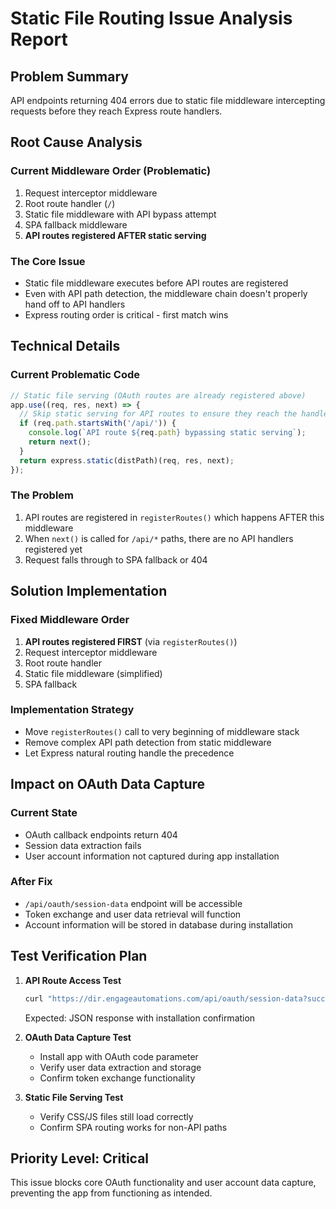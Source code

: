 # Static File Routing Issue Analysis Report

## Problem Summary
API endpoints returning 404 errors due to static file middleware intercepting requests before they reach Express route handlers.

## Root Cause Analysis

### Current Middleware Order (Problematic)
1. Request interceptor middleware 
2. Root route handler (`/`)
3. Static file middleware with API bypass attempt
4. SPA fallback middleware
5. **API routes registered AFTER static serving**

### The Core Issue
- Static file middleware executes before API routes are registered
- Even with API path detection, the middleware chain doesn't properly hand off to API handlers
- Express routing order is critical - first match wins

## Technical Details

### Current Problematic Code
```javascript
// Static file serving (OAuth routes are already registered above)
app.use((req, res, next) => {
  // Skip static serving for API routes to ensure they reach the handlers
  if (req.path.startsWith('/api/')) {
    console.log(`API route ${req.path} bypassing static serving`);
    return next();
  }
  return express.static(distPath)(req, res, next);
});
```

### The Problem
1. API routes are registered in `registerRoutes()` which happens AFTER this middleware
2. When `next()` is called for `/api/*` paths, there are no API handlers registered yet
3. Request falls through to SPA fallback or 404

## Solution Implementation

### Fixed Middleware Order
1. **API routes registered FIRST** (via `registerRoutes()`)
2. Request interceptor middleware
3. Root route handler
4. Static file middleware (simplified)
5. SPA fallback

### Implementation Strategy
- Move `registerRoutes()` call to very beginning of middleware stack
- Remove complex API path detection from static middleware
- Let Express natural routing handle the precedence

## Impact on OAuth Data Capture

### Current State
- OAuth callback endpoints return 404
- Session data extraction fails
- User account information not captured during app installation

### After Fix
- `/api/oauth/session-data` endpoint will be accessible
- Token exchange and user data retrieval will function
- Account information will be stored in database during installation

## Test Verification Plan

1. **API Route Access Test**
   ```bash
   curl "https://dir.engageautomations.com/api/oauth/session-data?success=true&timestamp=1749738603465"
   ```
   Expected: JSON response with installation confirmation

2. **OAuth Data Capture Test**
   - Install app with OAuth code parameter
   - Verify user data extraction and storage
   - Confirm token exchange functionality

3. **Static File Serving Test**
   - Verify CSS/JS files still load correctly
   - Confirm SPA routing works for non-API paths

## Priority Level: Critical
This issue blocks core OAuth functionality and user account data capture, preventing the app from functioning as intended.